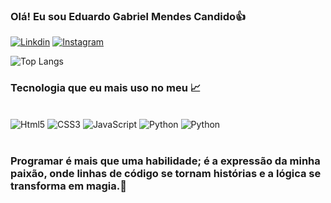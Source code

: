 ### Olá! Eu sou Eduardo Gabriel Mendes Candido👍

[![Linkdin](https://img.shields.io/badge/LinkedIn-0077B5?style=for-the-badge&logo=linkedin&logoColor=white)](https://www.linkedin.com/in/eduardo-mendes-42a999297/)
[![Instagram](https://img.shields.io/badge/Instagram-E4405F?style=for-the-badge&logo=instagram&logoColor=white)](https://www.instagram.com/_duhmendes_/)

![Top Langs](https://github-readme-stats.vercel.app/api/top-langs/?username=EduardoMendes1&langs_count=8)

### Tecnologia que eu mais uso no meu 📈

<div style="display: inline_block"><br />
    <img aligin="center" alt="Html5" src="https://img.shields.io/badge/HTML5-E34F26?style=for-the-badge&logo=html5&logoColor=white">
    <img aligin="center" alt="CSS3" src="https://img.shields.io/badge/CSS3-1572B6?style=for-the-badge&logo=css3&logoColor=white">
    <img aligin="center" alt="JavaScript" src="https://img.shields.io/badge/JavaScript-F7DF1E?style=for-the-badge&logo=javascript&logoColor=black">
    <img aligin="center" alt="Python" src="https://img.shields.io/badge/Python-3776AB?style=for-the-badge&logo=python&logoColor=white">
    <img aligin="center" alt="Python" src="https://img.shields.io/badge/PHP-777BB4?style=for-the-badge&logo=php&logoColor=white">
</div><br />

### Programar é mais que uma habilidade; é a expressão da minha paixão, onde linhas de código se tornam histórias e a lógica se transforma em magia.🚀
